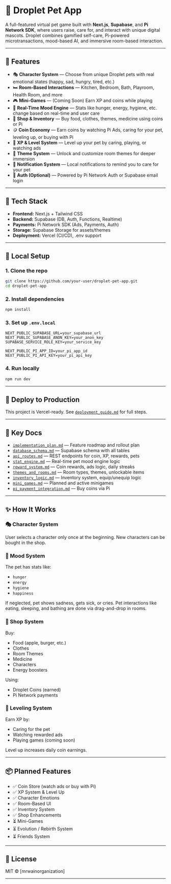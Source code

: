 # 🌊 Droplet Pet App

A full-featured virtual pet game built with **Next.js**, **Supabase**, and **Pi Network SDK**, where users raise, care for, and interact with unique digital mascots. Droplet combines gamified self-care, Pi-powered microtransactions, mood-based AI, and immersive room-based interaction.

---

## 📱 Features

* 🎭 **Character System** — Choose from unique Droplet pets with real emotional states (happy, sad, hungry, tired, etc.)
* 🛏️ **Room-Based Interactions** — Kitchen, Bedroom, Bath, Playroom, Health Room, and more
* 🎮 **Mini-Games** — (Coming Soon) Earn XP and coins while playing
* 🧠 **Real-Time Mood Engine** — Stats like hunger, energy, hygiene, etc. change based on real-time and user care
* 🛒 **Shop & Inventory** — Buy food, clothes, themes, medicine using coins or Pi
* 🪙 **Coin Economy** — Earn coins by watching Pi Ads, caring for your pet, leveling up, or buying with Pi
* 🧬 **XP & Level System** — Level up your pet by caring, playing, or watching ads
* 🌌 **Theme System** — Unlock and customize room themes for deeper immersion
* 🔔 **Notification System** — Local notifications to remind you to care for your pet
* 🔐 **Auth (Optional)** — Powered by Pi Network Auth or Supabase email login

---

## 🧱 Tech Stack

* **Frontend:** Next.js + Tailwind CSS
* **Backend:** Supabase (DB, Auth, Functions, Realtime)
* **Payments:** Pi Network SDK (Ads, Payments, Auth)
* **Storage:** Supabase Storage for assets/themes
* **Deployment:** Vercel (CI/CD), .env support

---

## 🔧 Local Setup

### 1. Clone the repo

```bash
git clone https://github.com/your-user/droplet-pet-app.git
cd droplet-pet-app
```

### 2. Install dependencies

```bash
npm install
```

### 3. Set up `.env.local`

```env
NEXT_PUBLIC_SUPABASE_URL=your_supabase_url
NEXT_PUBLIC_SUPABASE_ANON_KEY=your_anon_key
SUPABASE_SERVICE_ROLE_KEY=your_service_key

NEXT_PUBLIC_PI_APP_ID=your_pi_app_id
NEXT_PUBLIC_PI_API_KEY=your_pi_api_key
```

### 4. Run locally

```bash
npm run dev
```

---

## 🚀 Deploy to Production

This project is Vercel-ready. See [`deployment_guide.md`](deployment_guide.md) for full steps.

---

## 📁 Key Docs

* [`implementation_plan.md`](implementation_plan.md) — Feature roadmap and rollout plan
* [`database_schema.md`](database_schema.md) — Supabase schema with all tables
* [`api_routes.md`](api_routes.md) — REST endpoints for coin, XP, rewards, pets
* [`stat_engine.md`](stat_engine.md) — Real-time pet mood engine logic
* [`reward_system.md`](reward_system.md) — Coin rewards, ads logic, daily streaks
* [`themes_and_rooms.md`](themes_and_rooms.md) — Room types, themes, unlockable items
* [`inventory_logic.md`](inventory_logic.md) — Inventory system, equip/unequip logic
* [`mini_games.md`](mini_games.md) — Planned and active minigames
* [`pi_payment_integration.md`](pi_payment_integration.md) — Buy coins via Pi

---

## ✨ How It Works

### 🎭 Character System

User selects a character only once at the beginning. New characters can be bought in the shop.

### 🧪 Mood System

The pet has stats like:

* `hunger`
* `energy`
* `hygiene`
* `happiness`

If neglected, pet shows sadness, gets sick, or cries. Pet interactions like eating, sleeping, and bathing are done via drag-and-drop in rooms.

### 🛒 Shop System

Buy:

* Food (apple, burger, etc.)
* Clothes
* Room Themes
* Medicine
* Characters
* Energy boosters

Using:

* Droplet Coins (earned)
* Pi Network payments

### 🧬 Leveling System

Earn XP by:

* Caring for the pet
* Watching rewarded ads
* Playing games (coming soon)

Level up increases daily coin earnings.

---

## 📦 Planned Features

* ✅ Coin Store (watch ads or buy with Pi)
* ✅ XP System & Level Up
* ✅ Character Emotions
* ✅ Room-Based UI
* ✅ Inventory System
* ✅ Shop Enhancements
* ⏳ Mini-Games
* ⏳ Evolution / Rebirth System
* ⏳ Friends System

---

## 📜 License

MIT © \[mrwainorganization]

---


